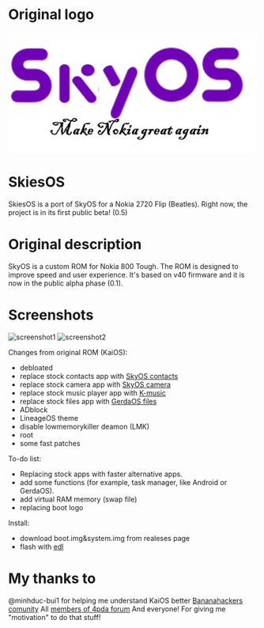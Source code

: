 # Original logo

![logo](https://raw.githubusercontent.com/AshiVered/SkyOS/main/res/logo.png)

# SkiesOS

SkiesOS is a port of SkyOS for a Nokia 2720 Flip (Beatles). Right now, the project is in its first public beta! (0.5)

# Original description

SkyOS is a custom ROM for Nokia 800 Tough. The ROM is designed to improve speed and user experience. It's based on v40 firmware and
it is now in the public alpha phase (0.1).


# Screenshots

![screenshot1](https://raw.githubusercontent.com/Cobeta-beta/SkiesOS/main/res/2022-12-26-08-00-15.png)
![screenshot2](https://raw.githubusercontent.com/Cobeta-beta/SkiesOS/main/res/2022-12-26-08-00-24.png)


Changes from original ROM (KaiOS):
- debloated
- replace stock contacts app with [SkyOS contacts](https://gitlab.com/AshiVered/skyos-contacts)
- replace stock camera app with [SkyOS camera](https://gitlab.com/AshiVered/SkyOS-Camera)
- replace stock music player app with [K-music](https://github.com/arma7x/kaimusic)
- replace stock files app with [GerdaOS files](https://gitlab.com/project-pris/system/-/tree/master/src/system/b2g/webapps/files.gerda.tech/src)
- ADblock
- LineageOS theme
- disable lowmemorykiller deamon (LMK)
- root
- some fast patches

To-do list:

- Replacing stock apps with faster alternative apps.
- add some functions (for example, task manager, like Android or GerdaOS).
- add virtual RAM memory (swap file)
- replacing boot logo

Install:
- download boot.img&system.img from realeses page
- flash with [edl](https://wiki.bananahackers.net/development/edl)

# My thanks to

@minhduc-bui1 for helping me understand KaiOS better
[Bananahackers comunity](https://discord.com/channels/472006912846594048/472144586295345153)
All [members of 4pda forum](https://4pda.to/forum/index.php?showtopic=965321)
And everyone! For giving me "motivation" to do that stuff!
